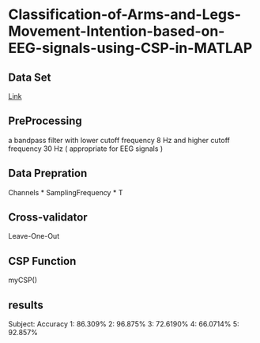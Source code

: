 # Classification-of-Arms-and-Legs-Movement-Intention-based-on-EEG-signals-using-CSP-in-MATLAP
## Data Set
[Link](http://www.bbci.de/competition/iii/desc_IVa.html)
## PreProcessing
a bandpass filter with lower cutoff frequency 8 Hz and higher cutoff frequency 30 Hz ( appropriate for EEG signals )
## Data Prepration
Channels * SamplingFrequency * T
## Cross-validator
Leave-One-Out
## CSP Function
myCSP()
## results
Subject: Accuracy
1: 86.309%
2: 96.875%
3: 72.6190%
4: 66.0714%
5: 92.857%

